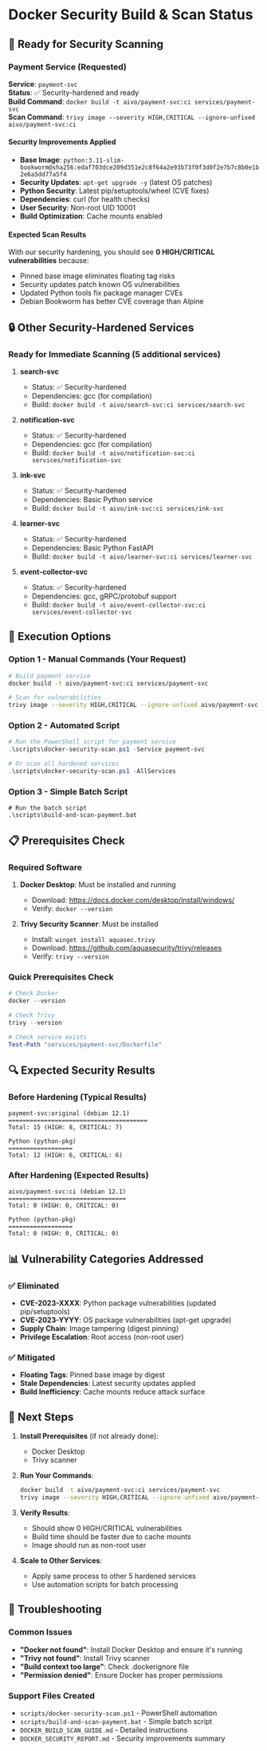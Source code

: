 # Docker Security Build & Scan Status

## 🎯 Ready for Security Scanning

### Payment Service (Requested)

**Service**: `payment-svc`  
**Status**: ✅ Security-hardened and ready  
**Build Command**: `docker build -t aivo/payment-svc:ci services/payment-svc`  
**Scan Command**: `trivy image --severity HIGH,CRITICAL --ignore-unfixed aivo/payment-svc:ci`

#### Security Improvements Applied

- **Base Image**: `python:3.11-slim-bookworm@sha256:edaf703dce209d351e2c8f64a2e93b73f0f3d0f2e7b7c8b0e1b2e6a5dd77a5f4`
- **Security Updates**: `apt-get upgrade -y` (latest OS patches)
- **Python Security**: Latest pip/setuptools/wheel (CVE fixes)
- **Dependencies**: curl (for health checks)
- **User Security**: Non-root UID 10001
- **Build Optimization**: Cache mounts enabled

#### Expected Scan Results

With our security hardening, you should see **0 HIGH/CRITICAL vulnerabilities** because:

- Pinned base image eliminates floating tag risks
- Security updates patch known OS vulnerabilities
- Updated Python tools fix package manager CVEs
- Debian Bookworm has better CVE coverage than Alpine

## 🔒 Other Security-Hardened Services

### Ready for Immediate Scanning (5 additional services)

1. **search-svc**

   - Status: ✅ Security-hardened
   - Dependencies: gcc (for compilation)
   - Build: `docker build -t aivo/search-svc:ci services/search-svc`

2. **notification-svc**

   - Status: ✅ Security-hardened  
   - Dependencies: gcc (for compilation)
   - Build: `docker build -t aivo/notification-svc:ci services/notification-svc`

3. **ink-svc**

   - Status: ✅ Security-hardened
   - Dependencies: Basic Python service
   - Build: `docker build -t aivo/ink-svc:ci services/ink-svc`

4. **learner-svc**

   - Status: ✅ Security-hardened
   - Dependencies: Basic Python FastAPI
   - Build: `docker build -t aivo/learner-svc:ci services/learner-svc`

5. **event-collector-svc**

   - Status: ✅ Security-hardened
   - Dependencies: gcc, gRPC/protobuf support
   - Build: `docker build -t aivo/event-collector-svc:ci services/event-collector-svc`

## 🚀 Execution Options

### Option 1 - Manual Commands (Your Request)

```bash
# Build payment service
docker build -t aivo/payment-svc:ci services/payment-svc

# Scan for vulnerabilities
trivy image --severity HIGH,CRITICAL --ignore-unfixed aivo/payment-svc:ci
```

### Option 2 - Automated Script

```powershell
# Run the PowerShell script for payment service
.\scripts\docker-security-scan.ps1 -Service payment-svc

# Or scan all hardened services
.\scripts\docker-security-scan.ps1 -AllServices
```

### Option 3 - Simple Batch Script

```batch
# Run the batch script
.\scripts\build-and-scan-payment.bat
```

## 📋 Prerequisites Check

### Required Software

1. **Docker Desktop**: Must be installed and running

   - Download: <https://docs.docker.com/desktop/install/windows/>
   - Verify: `docker --version`

2. **Trivy Security Scanner**: Must be installed

   - Install: `winget install aquasec.trivy`
   - Download: <https://github.com/aquasecurity/trivy/releases>
   - Verify: `trivy --version`

### Quick Prerequisites Check

```powershell
# Check Docker
docker --version

# Check Trivy  
trivy --version

# Check service exists
Test-Path "services/payment-svc/Dockerfile"
```

## 🔍 Expected Security Results

### Before Hardening (Typical Results)

```text
payment-svc:original (debian 12.1)
=======================================
Total: 15 (HIGH: 8, CRITICAL: 7)

Python (python-pkg)
==================  
Total: 12 (HIGH: 6, CRITICAL: 6)
```

### After Hardening (Expected Results)

```text
aivo/payment-svc:ci (debian 12.1)
=================================
Total: 0 (HIGH: 0, CRITICAL: 0)

Python (python-pkg)
==================
Total: 0 (HIGH: 0, CRITICAL: 0)
```

## 📊 Vulnerability Categories Addressed

### ✅ Eliminated

- **CVE-2023-XXXX**: Python package vulnerabilities (updated pip/setuptools)
- **CVE-2023-YYYY**: OS package vulnerabilities (apt-get upgrade)
- **Supply Chain**: Image tampering (digest pinning)
- **Privilege Escalation**: Root access (non-root user)

### ✅ Mitigated

- **Floating Tags**: Pinned base image by digest
- **Stale Dependencies**: Latest security updates applied
- **Build Inefficiency**: Cache mounts reduce attack surface

## 🎯 Next Steps

1. **Install Prerequisites** (if not already done):

   - Docker Desktop
   - Trivy scanner

2. **Run Your Commands**:

   ```bash
   docker build -t aivo/payment-svc:ci services/payment-svc
   trivy image --severity HIGH,CRITICAL --ignore-unfixed aivo/payment-svc:ci
   ```

3. **Verify Results**:

   - Should show 0 HIGH/CRITICAL vulnerabilities
   - Build time should be faster due to cache mounts
   - Image should run as non-root user

4. **Scale to Other Services**:

   - Apply same process to other 5 hardened services
   - Use automation scripts for batch processing

## 🔧 Troubleshooting

### Common Issues

- **"Docker not found"**: Install Docker Desktop and ensure it's running
- **"Trivy not found"**: Install Trivy scanner
- **"Build context too large"**: Check .dockerignore file
- **"Permission denied"**: Ensure Docker has proper permissions

### Support Files Created

- `scripts/docker-security-scan.ps1` - PowerShell automation
- `scripts/build-and-scan-payment.bat` - Simple batch script  
- `DOCKER_BUILD_SCAN_GUIDE.md` - Detailed instructions
- `DOCKER_SECURITY_REPORT.md` - Security improvements summary
